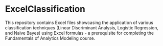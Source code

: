# ExcelClassification
This repository contains Excel files showcasing the application of various classification techniques  (Linear Discriminant Analysis, Logistic Regression, and Naive Bayes) using Excel formulas - a prerequisite for completing the	Fundamentals of Analytics Modeling course.
